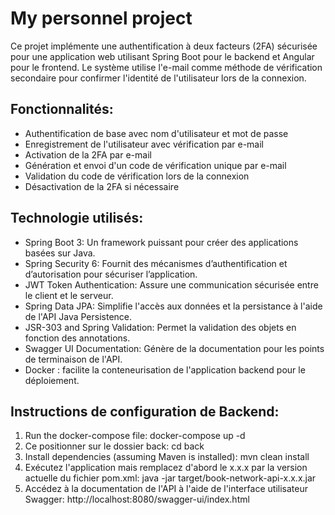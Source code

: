 # My personnel project
Ce projet implémente une authentification à deux facteurs (2FA) sécurisée pour une application web utilisant Spring Boot pour le backend et Angular pour le frontend. Le système utilise l'e-mail comme méthode de vérification secondaire pour confirmer l'identité de l'utilisateur lors de la connexion.

## Fonctionnalités:

* Authentification de base avec nom d'utilisateur et mot de passe
* Enregistrement de l'utilisateur avec vérification par e-mail
* Activation de la 2FA par e-mail
* Génération et envoi d'un code de vérification unique par e-mail
* Validation du code de vérification lors de la connexion
* Désactivation de la 2FA si nécessaire

## Technologie utilisés:

* Spring Boot 3: Un framework puissant pour créer des applications basées sur Java.
* Spring Security 6: Fournit des mécanismes d’authentification et d’autorisation pour sécuriser l’application.
* JWT Token Authentication: Assure une communication sécurisée entre le client et le serveur.
* Spring Data JPA: Simplifie l'accès aux données et la persistance à l'aide de l'API Java Persistence.
* JSR-303 and Spring Validation: Permet la validation des objets en fonction des annotations.
* Swagger UI Documentation: Génère de la documentation pour les points de terminaison de l'API.
* Docker : facilite la conteneurisation de l'application backend pour le déploiement.

## Instructions de configuration de Backend:

1. Run the docker-compose file:
 docker-compose up -d
2. Ce positionner sur le dossier back:
  cd back
3. Install dependencies (assuming Maven is installed):
 mvn clean install
4. Exécutez l'application mais remplacez d'abord le x.x.x par la version actuelle du fichier pom.xml:
  java -jar target/book-network-api-x.x.x.jar
5. Accédez à la documentation de l'API à l'aide de l'interface utilisateur Swagger:
  http://localhost:8080/swagger-ui/index.html